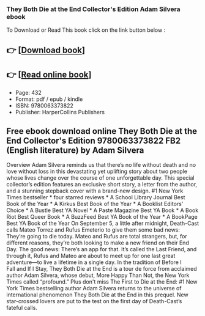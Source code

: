 ### They Both Die at the End Collector's Edition Adam Silvera ebook

To Download or Read This book click on the link button below :

## 👉  [**[Download book](http://get-pdfs.com/download.php?group=book&from=github.com&id=690386&lnk=1061 "Download book")**]

## 👉  [**[Read online book](http://get-pdfs.com/download.php?group=book&from=github.com&id=690386&lnk=1061 "Read online book")**]


* Page: 432
* Format: pdf / epub / kindle
* ISBN: 9780063373822
* Publisher: HarperCollins Publishers



## Free ebook download online They Both Die at the End Collector's Edition 9780063373822 FB2 (English literature) by Adam Silvera


Overview
Adam Silvera reminds us that there’s no life without death and no love without loss in this devastating yet uplifting story about two people whose lives change over the course of one unforgettable day. This special collector’s edition features an exclusive short story, a letter from the author, and a stunning stepback cover with a brand-new design. #1 New York Times bestseller * four starred reviews * A School Library Journal Best Book of the Year * A Kirkus Best Book of the Year * A Booklist Editors&#039; Choice * A Bustle Best YA Novel * A Paste Magazine Best YA Book * A Book Riot Best Queer Book * A BuzzFeed Best YA Book of the Year * A BookPage Best YA Book of the Year On September 5, a little after midnight, Death-Cast calls Mateo Torrez and Rufus Emeterio to give them some bad news: They’re going to die today. Mateo and Rufus are total strangers, but, for different reasons, they’re both looking to make a new friend on their End Day. The good news: There’s an app for that. It’s called the Last Friend, and through it, Rufus and Mateo are about to meet up for one last great adventure—to live a lifetime in a single day. In the tradition of Before I Fall and If I Stay, They Both Die at the End is a tour de force from acclaimed author Adam Silvera, whose debut, More Happy Than Not, the New York Times called “profound.” Plus don&#039;t miss The First to Die at the End: #1 New York Times bestselling author Adam Silvera returns to the universe of international phenomenon They Both Die at the End in this prequel. New star-crossed lovers are put to the test on the first day of Death-Cast’s fateful calls. 



